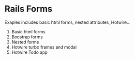 # Rails Forms

Exaples includes basic html forms, nested attributes, Hotwire...

1. Basic html forms
1. Boostrap forms
1. Nested forms
1. Hotwire turbo frames and modal
1. Hotwire Todo app
